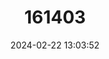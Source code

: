 ---
title: "161403"
category: "Somniosus pacificus"
draft: false
date: 2024-02-22 13:03:52
languages:
  Russian: ["ТИХООКЕАНСКАЯ ПОЛЯРНАЯ АКУЛА"]
  English: ["Pacific Sleeper Shark"]
---